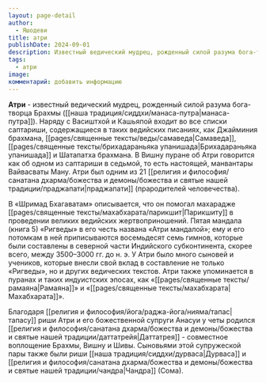 ```yaml
---
layout: page-detail
author:
  - Яшодеви
title: атри
publishDate: 2024-09-01
description: Известный ведический мудрец, рожденный силой разума бога-творца Брахмы (манаса-путра). Наряду с Васиштхой и Кашьяпой входит во все списки саптариши, содержащиеся в таких ведийских писаниях, как Джайминия брахмана, Самаведа, Брихадараньяка упанишада и Шатапатха брахмана. В Вишну пуране об Атри говорится как об одном из саптариши в седьмой, то есть настоящей, манвантары Вайвасваты Ману. Атри был одним из 21 праджапати (прародителей человечества).
tags:
  - атри
image: 
комментарий: добавить информацию
---
```

**Атри** - известный ведический мудрец, рожденный силой разума бога-творца Брахмы ([[наша традиция/сиддхи/манаса-путра|манаса-путра]]). Наряду с Васиштхой и Кашьяпой входит во все списки саптариши, содержащиеся в таких ведийских писаниях, как Джайминия брахмана, [[pages/священные тексты/веды/самаведа|Самаведа]], [[pages/священные тексты/брихадараньяка упанишада|Брихадараньяка упанишада]] и Шатапатха брахмана. В Вишну пуране об Атри говорится как об одном из саптариши в седьмой, то есть настоящей, манвантары Вайвасваты Ману. Атри был одним из 21 [[религия и философия/санатана дхарма/божества и демоны/божества и святые нашей традиции/праджапати|праджапати]] (прародителей человечества).

В «Шримад Бхагаватам» описывается, что он помогал махарадже [[pages/священные тексты/махабхарата/парикшит|Парикшиту]] в проведении великих ведийских жертвоприношений. Пятая мандала (книга 5) «Ригведы» в его честь названа «Атри мандалой»; ему и его потомкам в ней приписываются восемьдесят семь гимнов, которые были составлены в северной части Индийского субконтинента, скорее всего, между 3500–3000 гг. до н. э. У Атри было много сыновей и учеников, которые внесли свой вклад в составление не только «Ригведы», но и других ведических текстов. Атри также упоминается в пуранах и таких индуистских эпосах, как «[[pages/священные тексты/рамаяна|Рамаяна]]» и «[[pages/священные тексты/махабхарата|Махабхарата]]».

Благодаря [[религия и философия/йога/раджа-йога/нияма/тапас|тапасу]] риши Атри и его божественной супруги Анасуи у четы родился [[религия и философия/санатана дхарма/божества и демоны/божества и святые нашей традиции/даттатрейя|Даттатрея]] - совместное воплощение Брахмы, Вишну и Шивы. Сыновьями этой супружеской пары также были риши [[наша традиция/сиддхи/дурваса|Дурваса]] и [[религия и философия/санатана дхарма/божества и демоны/божества и святые нашей традиции/чандра|Чандра]] (Сома).


